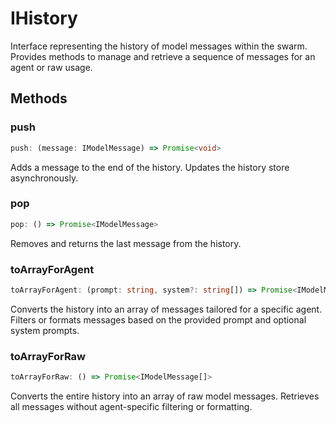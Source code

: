 # IHistory

Interface representing the history of model messages within the swarm.
Provides methods to manage and retrieve a sequence of messages for an agent or raw usage.

## Methods

### push

```ts
push: (message: IModelMessage) => Promise<void>
```

Adds a message to the end of the history.
Updates the history store asynchronously.

### pop

```ts
pop: () => Promise<IModelMessage>
```

Removes and returns the last message from the history.

### toArrayForAgent

```ts
toArrayForAgent: (prompt: string, system?: string[]) => Promise<IModelMessage[]>
```

Converts the history into an array of messages tailored for a specific agent.
Filters or formats messages based on the provided prompt and optional system prompts.

### toArrayForRaw

```ts
toArrayForRaw: () => Promise<IModelMessage[]>
```

Converts the entire history into an array of raw model messages.
Retrieves all messages without agent-specific filtering or formatting.
